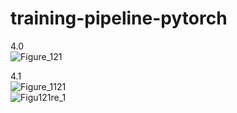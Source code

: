# training-pipeline-pytorch
4.0  
![Figure_121](https://github.com/bibasrairockz/training-pipeline-pytorch/assets/130794180/c29b6023-21e7-4940-843f-d2f7265bf4dd)  

4.1  
![Figure_1121](https://github.com/bibasrairockz/training-pipeline-pytorch/assets/130794180/db1fbaf7-7b65-4915-8073-14e1e0fa46cc)  
![Figu121re_1](https://github.com/bibasrairockz/training-pipeline-pytorch/assets/130794180/b423054a-8b34-4b88-958c-b5044428dbcf)  


